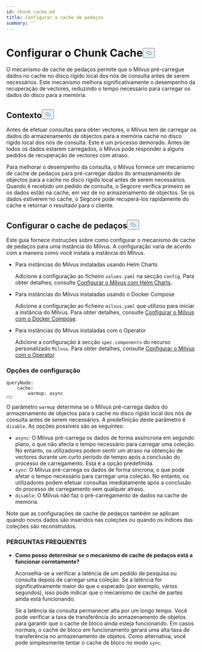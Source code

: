 ```yaml
---
id: chunk_cache.md
title: Configurar a cache de pedaços
summary: ''
---
```

<h1 id="Configure-Chunk-Cache" class="common-anchor-header">Configurar o Chunk Cache<button data-href="#Configure-Chunk-Cache" class="anchor-icon" translate="no">
      <svg translate="no"
        aria-hidden="true"
        focusable="false"
        height="20"
        version="1.1"
        viewBox="0 0 16 16"
        width="16"
      >
        <path
          fill="#0092E4"
          fill-rule="evenodd"
          d="M4 9h1v1H4c-1.5 0-3-1.69-3-3.5S2.55 3 4 3h4c1.45 0 3 1.69 3 3.5 0 1.41-.91 2.72-2 3.25V8.59c.58-.45 1-1.27 1-2.09C10 5.22 8.98 4 8 4H4c-.98 0-2 1.22-2 2.5S3 9 4 9zm9-3h-1v1h1c1 0 2 1.22 2 2.5S13.98 12 13 12H9c-.98 0-2-1.22-2-2.5 0-.83.42-1.64 1-2.09V6.25c-1.09.53-2 1.84-2 3.25C6 11.31 7.55 13 9 13h4c1.45 0 3-1.69 3-3.5S14.5 6 13 6z"
        ></path>
      </svg>
    </button></h1><p>O mecanismo de cache de pedaços permite que o Milvus pré-carregue dados no cache no disco rígido local dos nós de consulta antes de serem necessários. Este mecanismo melhora significativamente o desempenho da recuperação de vectores, reduzindo o tempo necessário para carregar os dados do disco para a memória.</p>
<h2 id="Background" class="common-anchor-header">Contexto<button data-href="#Background" class="anchor-icon" translate="no">
      <svg translate="no"
        aria-hidden="true"
        focusable="false"
        height="20"
        version="1.1"
        viewBox="0 0 16 16"
        width="16"
      >
        <path
          fill="#0092E4"
          fill-rule="evenodd"
          d="M4 9h1v1H4c-1.5 0-3-1.69-3-3.5S2.55 3 4 3h4c1.45 0 3 1.69 3 3.5 0 1.41-.91 2.72-2 3.25V8.59c.58-.45 1-1.27 1-2.09C10 5.22 8.98 4 8 4H4c-.98 0-2 1.22-2 2.5S3 9 4 9zm9-3h-1v1h1c1 0 2 1.22 2 2.5S13.98 12 13 12H9c-.98 0-2-1.22-2-2.5 0-.83.42-1.64 1-2.09V6.25c-1.09.53-2 1.84-2 3.25C6 11.31 7.55 13 9 13h4c1.45 0 3-1.69 3-3.5S14.5 6 13 6z"
        ></path>
      </svg>
    </button></h2><p>Antes de efetuar consultas para obter vectores, o Milvus tem de carregar os dados do armazenamento de objectos para a memória cache no disco rígido local dos nós de consulta. Este é um processo demorado. Antes de todos os dados estarem carregados, o Milvus pode responder a alguns pedidos de recuperação de vectores com atraso.</p>
<p>Para melhorar o desempenho da consulta, o Milvus fornece um mecanismo de cache de pedaços para pré-carregar dados do armazenamento de objectos para a cache no disco rígido local antes de serem necessários. Quando é recebido um pedido de consulta, o Segcore verifica primeiro se os dados estão na cache, em vez de no armazenamento de objectos. Se os dados estiverem no cache, o Segcore pode recuperá-los rapidamente do cache e retornar o resultado para o cliente.</p>
<h2 id="Configure-Chunk-Cache" class="common-anchor-header">Configurar o cache de pedaços<button data-href="#Configure-Chunk-Cache" class="anchor-icon" translate="no">
      <svg translate="no"
        aria-hidden="true"
        focusable="false"
        height="20"
        version="1.1"
        viewBox="0 0 16 16"
        width="16"
      >
        <path
          fill="#0092E4"
          fill-rule="evenodd"
          d="M4 9h1v1H4c-1.5 0-3-1.69-3-3.5S2.55 3 4 3h4c1.45 0 3 1.69 3 3.5 0 1.41-.91 2.72-2 3.25V8.59c.58-.45 1-1.27 1-2.09C10 5.22 8.98 4 8 4H4c-.98 0-2 1.22-2 2.5S3 9 4 9zm9-3h-1v1h1c1 0 2 1.22 2 2.5S13.98 12 13 12H9c-.98 0-2-1.22-2-2.5 0-.83.42-1.64 1-2.09V6.25c-1.09.53-2 1.84-2 3.25C6 11.31 7.55 13 9 13h4c1.45 0 3-1.69 3-3.5S14.5 6 13 6z"
        ></path>
      </svg>
    </button></h2><p>Este guia fornece instruções sobre como configurar o mecanismo de cache de pedaços para uma instância do Milvus. A configuração varia de acordo com a maneira como você instala a instância do Milvus.</p>
<ul>
<li><p>Para instâncias do Milvus instaladas usando Helm Charts</p>
<p>Adicione a configuração ao ficheiro <code translate="no">values.yaml</code> na secção <code translate="no">config</code>. Para obter detalhes, consulte <a href="/docs/pt/configure-helm.md">Configurar o Milvus com Helm Charts</a>.</p></li>
<li><p>Para instâncias do Milvus instaladas usando o Docker Compose</p>
<p>Adicione a configuração ao ficheiro <code translate="no">milvus.yaml</code> que utilizou para iniciar a instância do Milvus. Para obter detalhes, consulte <a href="/docs/pt/configure-docker.md">Configurar o Milvus com o Docker Compose</a>.</p></li>
<li><p>Para instâncias do Milvus instaladas com o Operator</p>
<p>Adicione a configuração à secção <code translate="no">spec.components</code> do recurso personalizado <code translate="no">Milvus</code>. Para obter detalhes, consulte <a href="/docs/pt/configure_operator.md">Configurar o Milvus com o Operator</a>.</p></li>
</ul>
<h3 id="Configuration-options" class="common-anchor-header">Opções de configuração</h3><pre><code translate="no" class="language-yaml"><span class="hljs-attr">queryNode</span>:
    <span class="hljs-attr">cache</span>:
        <span class="hljs-attr">warmup</span>: <span class="hljs-keyword">async</span>
<button class="copy-code-btn"></button></code></pre>
<p>O parâmetro <code translate="no">warmup</code> determina se o Milvus pré-carrega dados do armazenamento de objectos para a cache no disco rígido local dos nós de consulta antes de serem necessários. A predefinição deste parâmetro é <code translate="no">disable</code>. As opções possíveis são as seguintes:</p>
<ul>
<li><code translate="no">async</code>: O Milvus pré-carrega os dados de forma assíncrona em segundo plano, o que não afecta o tempo necessário para carregar uma coleção. No entanto, os utilizadores podem sentir um atraso na obtenção de vectores durante um curto período de tempo após a conclusão do processo de carregamento.  Esta é a opção predefinida.</li>
<li><code translate="no">sync</code>: O Milvus pré-carrega os dados de forma síncrona, o que pode afetar o tempo necessário para carregar uma coleção. No entanto, os utilizadores podem efetuar consultas imediatamente após a conclusão do processo de carregamento sem qualquer atraso.</li>
<li><code translate="no">disable</code>: O Milvus não faz o pré-carregamento de dados na cache de memória.</li>
</ul>
<p>Note que as configurações de cache de pedaços também se aplicam quando novos dados são inseridos nas coleções ou quando os índices das coleções são reconstruídos.</p>
<h3 id="FAQ" class="common-anchor-header">PERGUNTAS FREQUENTES</h3><ul>
<li><p><strong>Como posso determinar se o mecanismo de cache de pedaços está a funcionar corretamente?</strong></p>
<p>Aconselha-se a verificar a latência de um pedido de pesquisa ou consulta depois de carregar uma coleção. Se a latência for significativamente maior do que o esperado (por exemplo, vários segundos), isso pode indicar que o mecanismo de cache de partes ainda está funcionando.</p>
<p>Se a latência da consulta permanecer alta por um longo tempo. Você pode verificar a taxa de transferência do armazenamento de objetos para garantir que o cache de bloco ainda esteja funcionando. Em casos normais, o cache de bloco em funcionamento gerará uma alta taxa de transferência no armazenamento de objetos. Como alternativa, você pode simplesmente tentar o cache de bloco no modo <code translate="no">sync</code>.</p></li>
</ul>
